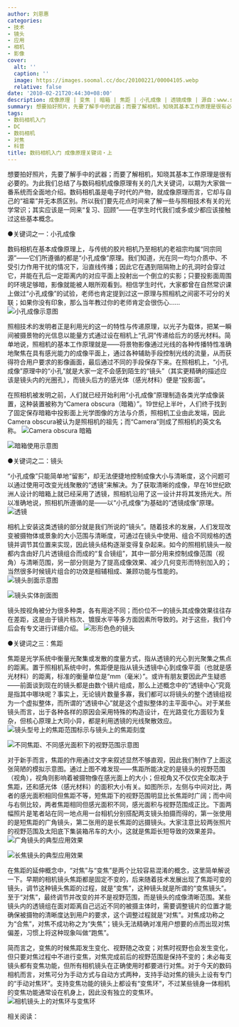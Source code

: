 ```yaml
---
author: 刘恩惠
categories:
- 技术
- 镜头
- 应用
- 相机
- 影像
cover:
  alt: ''
  caption: ''
  image: https://images.soomal.cc/doc/20100221/00004105.webp
  relative: false
date: '2010-02-21T20:44:30+08:00'
description: 成像原理 | 变焦 | 暗箱 | 焦距 | 小孔成像 | 透镜成像 | 源自：www.soomal.com | 版权：原创 |  平均/总评分：09.14/338
summary: 想要拍好照片，先要了解手中的武器；而要了解相机，知晓其基本工作原理是很有必要的。为此我们总结了与数码相机成像原理有关的几大关键词，以期为大家做一番系统而全面地介绍。数码相机虽是电子时代的产物，就成像原理而言，它却与自己的“祖辈”并无本质区别。所以我们要先花点时间来了解一些与照相技术有关的光学常识……
tags:
- 数码相机入门
- DC
- 数码相机
- 对焦
- 科普
title: 数码相机入门 成像原理关键词・上
---
```


想要拍好照片，先要了解手中的武器；而要了解相机，知晓其基本工作原理是很有必要的。为此我们总结了与数码相机成像原理有关的几大关键词，以期为大家做一番系统而全面地介绍。数码相机虽是电子时代的产物，就成像原理而言，它却与自己的“祖辈”并无本质区别。所以我们要先花点时间来了解一些与照相技术有关的光学常识；其实应该是一同来“复习、回顾”――在学生时代我们或多或少都应该接触过这些基本概念。

●关键词之一：小孔成像

数码相机在基本成像原理上，与传统的胶片相机乃至相机的老祖宗均属“同宗同源”――它们所遵循的都是“小孔成像”原理。我们知道，光在同一均匀介质中、不受引力作用干扰的情况下，沿直线传播；因此它在遇到阻隔物上的孔洞时会穿过它，并能在孔后一定距离内的对应平面上投射出一个倒立的实影；只要投影面周围的环境足够暗，影像就能被人眼所观看到。相信学生时代，大家都曾在自然常识课上做过“小孔成像”的试验，老师也肯定提到过这一原理与照相机之间密不可分的关联；如果你没有印象，那么当年教过你的老师肯定会很伤心……
![小孔成像示意图](https://images.soomal.cc/doc/20100221/00004103.webp)





照相技术的发明者正是利用光的这一的特性与传递原理，以光子为载体，把某一瞬间被摄景物的光信息以能量方式通过设在相机上“孔洞”传递给后方的感光材料。简单地说，照相机的基本工作原理就是――将景物影像通过光线的各种传播特性准确地聚焦在具有感光能力的成像平面上，通过各种辅助手段控制光线的流量，从而获得符合用户要求的影像画面，最后通过不同的手段保存下来。在照相机上，“小孔成像”原理中的“小孔”就是大家一定不会感到陌生的“镜头”（其实更精确的描述应该是镜头内的光圈孔），而镜头后方的感光体（感光材料）便是“投影面”。

在照相机被发明之前，人们就已经开始利用“小孔成像”原理制造各类光学成像装置，这种装置被称为“Camera obscura（暗箱）”。19世纪上半叶，人们终于找到了固定保存暗箱中投影面上光学图像的方法与介质，照相机工业由此发端，因此Camera obscura被认为是照相机的祖先；而“Camera”则成了照相机的英文名称。
![Camera obscura 暗箱](https://images.soomal.cc/doc/20100221/00004104.webp)




![暗箱使用示意图](https://images.soomal.cc/doc/20100221/00004105.webp)





●关键词之二：镜头

“小孔成像”只能简单地“留影”，却无法便捷地控制成像大小与清晰度，这个问题可以通过使用可改变光线聚散的“透镜”来解决。为了获取清晰的成像，早在16世纪欧洲人设计的暗箱上就已经采用了透镜，照相机沿用了这一设计并将其发扬光大。所以准确地说，照相机所遵循的是――以“小孔成像”为基础的“透镜成像”原理。
![透镜](https://images.soomal.cc/doc/20100221/00004113.webp)





相机上安装这类透镜的部分就是我们所说的“镜头”。随着技术的发展，人们发现改变被摄物体或景象的大小范围与清晰度，可通过在镜头中使用、组合不同规格的透镜并调节其位置来实现，因此镜头结构逐渐变得复杂起来。如今的照相机镜头一般都内含由好几片透镜组合而成的“复合镜组”，其中一部分用来控制成像范围（视角）与清晰范围，另一部分则是为了提高成像效果、减少几何变形而特别加入的；当然很多时候镜片组合的功效是相辅相成、兼顾功能与性能的。
![镜头剖面示意图](https://images.soomal.cc/doc/20100221/00004106.webp)




![镜头实体剖面图](https://images.soomal.cc/doc/20100221/00004107.webp)





镜头按视角被分为很多种类，各有用途不同；而价位不一的镜头其成像效果往往存在差距，这是由于镜片档次、镀膜水平等多方面因素所导致的。对于这些，我们今后会有专文进行详细介绍。
![形形色色的镜头](https://images.soomal.cc/doc/20100221/00004108.webp)





●关键词之三：焦距

焦距是光学系统中衡量光聚集或发散的度量方式，指从透镜的光心到光聚集之焦点的距离。置于照相机系统中时，焦距便是指从镜头透镜中心到成像平面（也就是感光材料）的距离，标准的衡量单位是“mm（毫米）”。或许有朋友要因此产生疑惑――前面谈到现在的镜头都是由数个镜片组成，那么上述概念中的“透镜中心”究竟是指其中哪块呢？事实上，无论镜片数量多寡，我们都可以将镜头的整个透镜组视为一个虚拟整体，而所谓的“透镜中心”就是这个虚拟整体的主平面中心。对于某些镜头而言，出于各种各样的原因会采用特殊的构造设计，在光路变化方面较为复杂，但核心原理上大同小异，都是利用透镜的光线聚散效应。
![镜头型号上的焦距范围标示与镜头上的焦距刻度](https://images.soomal.cc/doc/20100221/00004110.webp)




![不同焦距、不同感光面积下的视野范围示意图](https://images.soomal.cc/doc/20100221/00004102.webp)





对于新手而言，焦距的作用通过文字来叙述显然不够直观，因此我们制作了上面这张简陋的模拟示意图。通过上图不难发现――焦距所能决定的是镜头的视野范围（视角），视角则影响着被摄物像在感光面上的大小；但视角又不仅仅完全取决于焦距，还和感光体（感光材料）的面积大小有关。如图所示，左侧与中间对比，两者的感光面积相同但焦距不等，短焦距下的视野范围明显比长焦距时广阔；而中间与右侧比较，两者焦距相同但感光面积不同，感光面积与视野范围成正比。下面两幅照片是笔者站在同一地点用一台相机分别搭配两支镜头拍摄而得的，第一张使用的是短焦距的广角镜头，第二张用的是长焦距的远摄镜头。大家注意比较两张照片的视野范围及太阳底下集装箱吊车的大小，这就是焦距长短导致的效果差异。
![广角镜头的典型应用效果](https://images.soomal.cc/doc/20100221/00004111.webp)




![长焦镜头的典型应用效果](https://images.soomal.cc/doc/20100221/00004112.webp)





在焦距的延伸概念中，“对焦”与“变焦”是两个比较容易混淆的概念，这里简单解说一下。早期的相机镜头焦距都是固定不变的，后来随着技术发展出现了焦距可变的镜头，调节这种镜头焦距的过程，就是“变焦”，这种镜头就是所谓的“变焦镜头”。至于“对焦”，最终调节并改变的并不是视野范围，而是镜头的成像清晰范围。某些镜头内的透镜组在面对距离自己远近不同的被摄主体时，需要调整镜片的位置才能确保被摄物的清晰度达到用户的要求，这个调整过程就是“对焦”。对焦成功称之为“合焦”，对焦不成功称之为“失焦”；镜头无法精确对准用户想要的点而出现对焦偏差，习惯上将这种现象叫做“跑焦”。

简而言之，变焦的时候焦距发生变化、视野随之改变；对焦时视野也会发生变化，但只要对焦过程中不进行变焦，对焦完成前后的视野范围是保持不变的；未必每支镜头都有变焦功能，但所有相机镜头在正确使用时都要进行对焦。对于今天的数码相机而言，对焦可分为手动方式与自动方式两种，支持手动对焦的镜头上设有专门的“手动对焦环”。支持变焦功能的镜头上都设有“变焦环”，不过某些镜身一体相机的变焦功能通常设在机身上，因此没有独立的变焦环。
![相机镜头上的对焦环与变焦环](https://images.soomal.cc/doc/20100221/00004109.webp)





相关阅读：